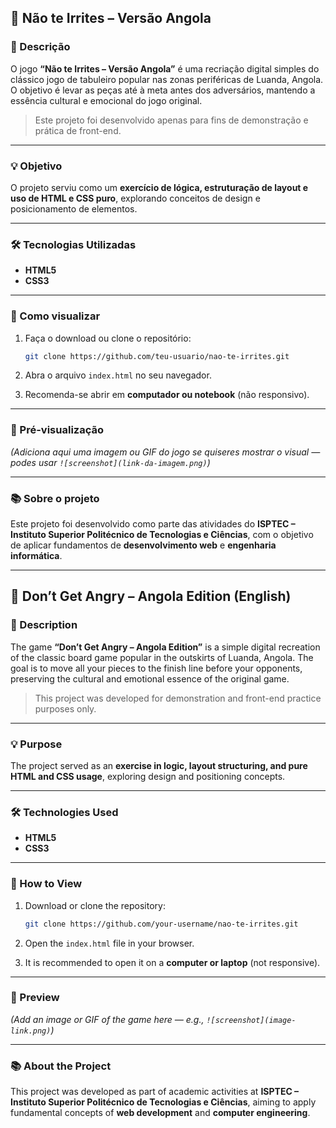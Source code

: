 
## 🎲 Não te Irrites – Versão Angola

### 📖 Descrição

O jogo **“Não te Irrites – Versão Angola”** é uma recriação digital simples do clássico jogo de tabuleiro popular nas zonas periféricas de Luanda, Angola.
O objetivo é levar as peças até à meta antes dos adversários, mantendo a essência cultural e emocional do jogo original.

> Este projeto foi desenvolvido apenas para fins de demonstração e prática de front-end.

---

### 💡 Objetivo

O projeto serviu como um **exercício de lógica, estruturação de layout e uso de HTML e CSS puro**, explorando conceitos de design e posicionamento de elementos.

---

### 🛠️ Tecnologias Utilizadas

* **HTML5**
* **CSS3**

---

### 🚀 Como visualizar

1. Faça o download ou clone o repositório:

   ```bash
   git clone https://github.com/teu-usuario/nao-te-irrites.git
   ```
2. Abra o arquivo `index.html` no seu navegador.
3. Recomenda-se abrir em **computador ou notebook** (não responsivo).

---

### 📸 Pré-visualização

*(Adiciona aqui uma imagem ou GIF do jogo se quiseres mostrar o visual — podes usar `![screenshot](link-da-imagem.png)`)*

---

### 📚 Sobre o projeto

Este projeto foi desenvolvido como parte das atividades do **ISPTEC – Instituto Superior Politécnico de Tecnologias e Ciências**, com o objetivo de aplicar fundamentos de **desenvolvimento web** e **engenharia informática**.


---------------------------------------------------------------------------------------------------


## 🎲 Don’t Get Angry – Angola Edition (English)

### 📖 Description

The game **“Don’t Get Angry – Angola Edition”** is a simple digital recreation of the classic board game popular in the outskirts of Luanda, Angola.
The goal is to move all your pieces to the finish line before your opponents, preserving the cultural and emotional essence of the original game.

> This project was developed for demonstration and front-end practice purposes only.

---

### 💡 Purpose

The project served as an **exercise in logic, layout structuring, and pure HTML and CSS usage**, exploring design and positioning concepts.

---

### 🛠️ Technologies Used

* **HTML5**
* **CSS3**

---

### 🚀 How to View

1. Download or clone the repository:

   ```bash
   git clone https://github.com/your-username/nao-te-irrites.git
   ```
2. Open the `index.html` file in your browser.
3. It is recommended to open it on a **computer or laptop** (not responsive).

---

### 📸 Preview

*(Add an image or GIF of the game here — e.g., `![screenshot](image-link.png)`)*

---

### 📚 About the Project

This project was developed as part of academic activities at **ISPTEC – Instituto Superior Politécnico de Tecnologias e Ciências**, aiming to apply fundamental concepts of **web development** and **computer engineering**.

